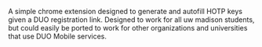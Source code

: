 A simple chrome extension designed to generate and autofill HOTP keys given a DUO registration link.
Designed to work for all uw madison students, but could easily be ported to work for other organizations and universities that use DUO Mobile services.
